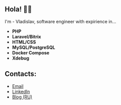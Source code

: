 ## Hola! 👋🏻

I'm - Vladislav, software engineer with expirience in...

- **PHP**
- **Laravel/Bitrix**
- **HTML/CSS**
- **MySQL/PostgreSQL**
- **Docker Compose**
- **Xdebug**

## Contacts:

- [Email](henkel@vladislav@gmail.com)
- [LinkedIn](https://www.linkedin.com/in/vladislav-henkel-8b1896218/)
- [Blog (RU)](https://t.me/my_dev_logs)

<!--
**henkel-v/henkel-v** is a ✨ _special_ ✨ repository because its `README.md` (this file) appears on your GitHub profile.

Here are some ideas to get you started:

- 🔭 I’m currently working on ...
- 🌱 I’m currently learning ...
- 👯 I’m looking to collaborate on ...
- 🤔 I’m looking for help with ...
- 💬 Ask me about ...
- 📫 How to reach me: ...
- 😄 Pronouns: ...
- ⚡ Fun fact: ...
-->
